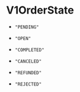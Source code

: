 
# V1OrderState


* `"PENDING"`

* `"OPEN"`

* `"COMPLETED"`

* `"CANCELED"`

* `"REFUNDED"`

* `"REJECTED"`



